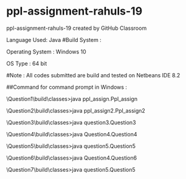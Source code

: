 # ppl-assignment-rahuls-19
ppl-assignment-rahuls-19 created by GitHub Classroom

Language Used: Java
#Build System :

Operating System : Windows 10

OS Type : 64 bit

#Note :
All codes submitted are build and tested on Netbeans IDE 8.2

##Command for command prompt in Windows :



\Question1\build\classes>java ppl_assign.Ppl_assign

\Question2\build\classes>java ppl_assign2.Ppl_assign2

\Question3\build\classes>java question3.Question3

\Question4\build\classes>java Question4.Question4

\Question5\build\classes>java question5.Question5

\Question6\build\classes>java Question4.Question6

\Question7\build\classes>java question5.Question5
